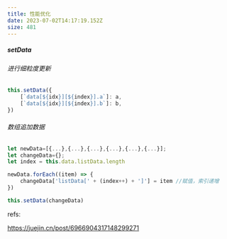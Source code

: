 ```yaml
---
title: 性能优化
date: 2023-07-02T14:17:19.152Z
size: 481
---
```

##### setData

###### 进行细粒度更新

```javascript
this.setData({
	[`data[${idx}][${index}].a`]: a,
	[`data[${idx}][${index}].b`]: b,
})
```

###### 数组追加数据

```js
let newData=[{...},{...},{...},{...},{...},{...}];
let changeData={};
let index = this.data.listData.length

newData.forEach((item) => {
	changeData['listData[' + (index++) + ']'] = item //赋值，索引递增
}) 

this.setData(changeData)
```



refs:

https://juejin.cn/post/6966904317148299271
